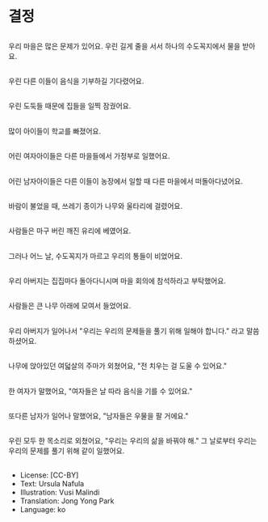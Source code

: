 # 결정

##
우리 마을은 많은 문제가 있어요. 우린 길게 줄을 서서 하나의 수도꼭지에서 물을 받아요.

##
우린 다른 이들이 음식을 기부하길 기다렸어요.

##
우린 도둑들 때문에 집들을 일찍 잠궜어요.

##
많이 아이들이 학교를 빠졌어요.

##
어린 여자아이들은 다른 마을들에서 가정부로 일했어요.

##
어린 남자아이들은 다른 이들이 농장에서 일할 때 다른 마을에서 떠돌아다녔어요.

##
바람이 불었을 때, 쓰레기 종이가 나무와 울타리에 걸렸어요.

##
사람들은 마구 버린 깨진 유리에 베였어요.

##
그러나 어느 날, 수도꼭지가 마르고 우리의 통들이 비었어요.

##
우리 아버지는 집집마다 돌아다니시며 마을 회의에 참석하라고 부탁했어요.

##
사람들은 큰 나무 아래에 모여서 들었어요.

##
우리 아버지가 일어나서 "우리는 우리의 문제들을 풀기 위해 일해야 합니다." 라고 말씀하셨어요.

##
나무에 앉아있던 여덟살의 주마가 외쳤어요, "전 치우는 걸 도울 수 있어요."

##
한 여자가 말했어요, "여자들은 날 따라 음식을 기를 수 있어요."

##
또다른 남자가 일어나 말했어요, "남자들은 우물을 팔 거에요."

##
우린 모두 한 목소리로 외쳤어요, "우리는 우리의 삶을 바꿔야 해." 그 날로부터 우리는 우리의 문제를 풀기 위해 같이 일했어요.

##
* License: [CC-BY]
* Text: Ursula Nafula
* Illustration: Vusi Malindi
* Translation: Jong Yong Park
* Language: ko
